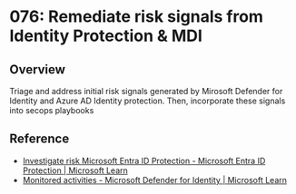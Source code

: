 # 076: Remediate risk signals from Identity Protection & MDI

## Overview

Triage and address initial risk signals generated by Mirosoft Defender for Identity and Azure AD Identity protection. Then, incorporate these signals into secops playbooks

## Reference

* [Investigate risk Microsoft Entra ID Protection - Microsoft Entra ID Protection | Microsoft Learn](https://learn.microsoft.com/en-us/entra/id-protection/howto-identity-protection-investigate-risk)
* [Monitored activities - Microsoft Defender for Identity | Microsoft Learn](https://learn.microsoft.com/en-us/defender-for-identity/monitored-activities)

